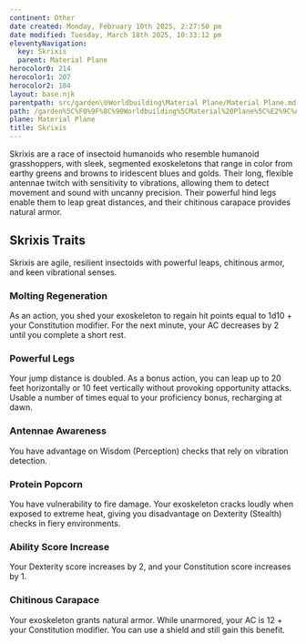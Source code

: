 ```yaml
---
continent: Other
date created: Monday, February 10th 2025, 2:27:50 pm
date modified: Tuesday, March 18th 2025, 10:33:12 pm
eleventyNavigation:
  key: Skrixis
  parent: Material Plane
herocolor0: 214
herocolor1: 207
herocolor2: 184
layout: base.njk
parentpath: src/garden\🌐Worldbuilding\Material Plane/Material Plane.md
path: /garden%5C%F0%9F%8C%90Worldbuilding%5CMaterial%20Plane%5C%E2%9C%A8%20Other%5CRaces/Skrixis/
plane: Material Plane
title: Skrixis
---
```


Skrixis are a race of insectoid humanoids who resemble humanoid grasshoppers, with sleek, segmented exoskeletons that range in color from earthy greens and browns to iridescent blues and golds. Their long, flexible antennae twitch with sensitivity to vibrations, allowing them to detect movement and sound with uncanny precision. Their powerful hind legs enable them to leap great distances, and their chitinous carapace provides natural armor.

## Skrixis Traits

Skrixis are agile, resilient insectoids with powerful leaps, chitinous armor, and keen vibrational senses.

### Molting Regeneration

As an action, you shed your exoskeleton to regain hit points equal to 1d10 + your Constitution modifier. For the next minute, your AC decreases by 2 until you complete a short rest.

### Powerful Legs

Your jump distance is doubled. As a bonus action, you can leap up to 20 feet horizontally or 10 feet vertically without provoking opportunity attacks. Usable a number of times equal to your proficiency bonus, recharging at dawn. 

### Antennae Awareness

You have advantage on Wisdom (Perception) checks that rely on vibration detection.

### Protein Popcorn

You have vulnerability to fire damage. Your exoskeleton cracks loudly when exposed to extreme heat, giving you disadvantage on Dexterity (Stealth) checks in fiery environments. 

### Ability Score Increase

Your Dexterity score increases by 2, and your Constitution score increases by 1.

### Chitinous Carapace

Your exoskeleton grants natural armor. While unarmored, your AC is 12 + your Constitution modifier. You can use a shield and still gain this benefit.
